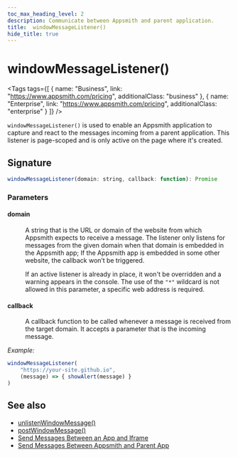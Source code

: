 ```yaml
---
toc_max_heading_level: 2
description: Communicate between Appsmith and parent application.
title:  windowMessageListener()
hide_title: true
---
```


<div className="tag-wrapper">
 <h1>windowMessageListener()</h1>

<Tags
tags={[
{ name: "Business", link: "https://www.appsmith.com/pricing", additionalClass: "business" },
{ name: "Enterprise", link: "https://www.appsmith.com/pricing", additionalClass: "enterprise" }
]}
/>

</div>

`windowMessageListener()` is used to enable an Appsmith application to capture and react to the messages incoming from a parent application. This listener is page-scoped and is only active on the page where it's created.

## Signature

```javascript
windowMessageListener(domain: string, callback: function): Promise
```

### Parameters

#### domain

<dd>

A string that is the URL or domain of the website from which Appsmith expects to receive a message. The listener only listens for messages from the given domain when that domain is embedded in the Appsmith app; If the Appsmith app is embedded in some other website, the callback won’t be triggered.

If an active listener is already in place, it won't be overridden and a warning appears in the console. The use of the `"*"` wildcard is not allowed in this parameter, a specific web address is required.

</dd>

#### callback

<dd>

A callback function to be called whenever a message is received from the target domain. It accepts a parameter that is the incoming message.

</dd>

_Example:_

```javascript
windowMessageListener(
	"https://your-site.github.io", 
	(message) => { showAlert(message) }
)
```

## See also
- [unlistenWindowMessage()](/reference/appsmith-framework/widget-actions/unlisten-window-message)
- [postWindowMessage()](/reference/appsmith-framework/widget-actions/post-message)
- [Send Messages Between an App and Iframe](/build-apps/how-to-guides/Communicate-Between-an-App-and-Iframe)
- [Send Messages Between Appsmith and Parent App](/advanced-concepts/embed-appsmith-into-existing-application#send-messages-between-appsmith-and-parent-app)
